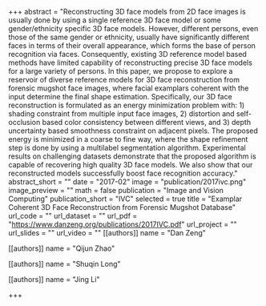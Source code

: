 +++
abstract = "Reconstructing 3D face models from 2D face images is usually done by using a single reference 3D face model or some gender/ethnicity specific 3D face models. However, different persons, even those of the same gender or ethnicity, usually have significantly different faces in terms of their overall appearance, which forms the base of person recognition via faces. Consequently, existing 3D reference model based methods have limited capability of reconstructing precise 3D face models for a large variety of persons. In this paper, we propose to explore a reservoir of diverse reference models for 3D face reconstruction from forensic mugshot face images, where facial examplars coherent with the input determine the final shape estimation. Specifically, our 3D face reconstruction is formulated as an energy minimization problem with: 1) shading constraint from multiple input face images, 2) distortion and self-occlusion based color consistency between different views, and 3) depth uncertainty based smoothness constraint on adjacent pixels. The proposed energy is minimized in a coarse to fine way, where the shape refinement step is done by using a multilabel segmentation algorithm. Experimental results on challenging datasets demonstrate that the proposed algorithm is capable of recovering high quality 3D face models. We also show that our reconstructed models successfully boost face recognition accuracy."
abstract_short = ""
date = "2017-02"
image = "publication/2017ivc.png"
image_preview = ""
math = false
publication = "Image and Vision Computing"
publication_short = "IVC"
selected = true
title = "Examplar Coherent 3D Face Reconstruction from Forensic Mugshot Database"
url_code = ""
url_dataset = ""
url_pdf = "https://www.danzeng.org/publications/2017IVC.pdf"
url_project = ""
url_slides = ""
url_video = ""
[[authors]]
	name = "Dan Zeng"

[[authors]]
    name = "Qijun Zhao"

[[authors]]
    name = "Shuqin Long"

[[authors]]
	name = "Jing Li"

+++